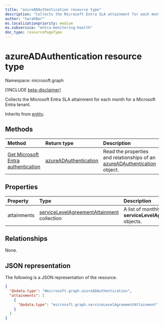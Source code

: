 ```yaml
---
title: "azureADAuthentication resource type"
description: "Collects the Microsoft Entra SLA attainment for each month for a Microsoft Entra tenant."
author: "SarahBar"
ms.localizationpriority: medium
ms.subservice: "entra-monitoring-health"
doc_type: resourcePageType
---
```


# azureADAuthentication resource type

Namespace: microsoft.graph

[!INCLUDE [beta-disclaimer](../../includes/beta-disclaimer.md)]

Collects the Microsoft Entra SLA attainment for each month for a Microsoft Entra tenant.

Inherits from [entity](../resources/entity.md).

## Methods
|Method|Return type|Description|
|:---|:---|:---|
|[Get Microsoft Entra authentication](../api/azureadauthentication-get.md)|[azureADAuthentication](../resources/azureadauthentication.md)|Read the properties and relationships of an [azureADAuthentication](../resources/azureadauthentication.md) object.|


## Properties
|Property|Type|Description|
|:---|:---|:---|
|attainments|[serviceLevelAgreementAttainment](../resources/servicelevelagreementattainment.md) collection|A list of monthly **serviceLevelAgreementAttainment** objects.|

## Relationships
None.

## JSON representation
The following is a JSON representation of the resource.
<!-- {
  "blockType": "resource",
  "@odata.type": "microsoft.graph.azureADAuthentication",
  "baseType": "microsoft.graph.entity",
  "openType": false
}
-->
``` json
{
  "@odata.type": "#microsoft.graph.azureADAuthentication",
  "attainments": [
    {
      "@odata.type": "microsoft.graph.serviceLevelAgreementAttainment"
    }
  ]
}
```
